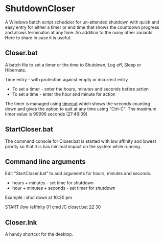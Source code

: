 # ShutdownCloser
A Windows batch script scheduler for un-attended shutdown with quick and easy entry for either a timer or end time that shows the countdown progress and allows terminaton at any time. An addition to the many other variants. Here to share in case it is useful.

## Closer.bat

A batch file to set a timer or the time to Shutdown, Log off, Sleep or Hibernate.

Time entry - with protection against empty or incorrect entry
- To set a timer - enter the hours, minutes and seconds before action
- To set a time  - enter the hour and minute for action
 
The timer is managed using [timeout](https://learn.microsoft.com/en-us/windows-server/administration/windows-commands/timeout) which shows the seconds counting down and gives the option to quit at any time using "Ctrl-C". The maximum timer value is 99999 seconds (27:46:39).

## StartCloser.bat

The command console for Closer.bat is started with low affinity and lowest prority so that it is has minimal impact on the system while running. 

## Command line arguments

Edit "StartCloser.bat" to add arguments for hours, minutes and seconds.
- hours + minutes - set time for shutdown
- hour + minutes + seconds - set timer for shutdown

Example : shut down at 10:30 pm

START /low /affinity 01 cmd /C closer.bat 22 30

## Closer.lnk

A handy shortcut for the desktop.
